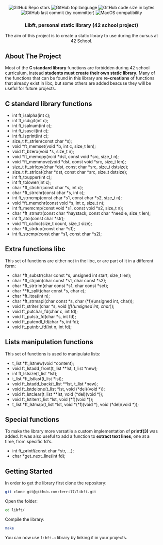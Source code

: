 <p align="center">
	<img alt="GitHub Repo stars" src="https://img.shields.io/github/stars/ferri17/libft?color=yellow" />
	<img alt="GitHub top language" src="https://img.shields.io/github/languages/top/ferri17/libft" />
	<img alt="GitHub code size in bytes" src="https://img.shields.io/github/languages/code-size/ferri17/libft?color=red" />
	<img alt="GitHub last commit (by committer)" src="https://img.shields.io/github/last-commit/ferri17/libft" />
	<img alt="MacOS compatibility" src="https://img.shields.io/badge/macOS-compatible-brightgreen.svg" />
</p>

<h3 align="center">Libft, personal static library (42 school project)</h3>

  <p align="center">
    The aim of this project is to create a static library to use during the cursus at 42 School.
    <br/>
  </p>
</div>

<!-- ABOUT THE PROJECT -->
## About The Project

Most of the **C standard library** functions are forbidden during 42 school curriculum, instead **students must create their own static library.**
Many of the functions that can be found in this library are **re-creations** of functions that already exist in libc, but some others are added 
beacuse they will be useful for future projects.

<!-- C standard library functions -->
## C standard library functions

- int		ft_isalpha(int c);
- int		ft_isdigit(int c);
- int		ft_isalnum(int c);
- int		ft_isascii(int c);
- int		ft_isprint(int c);
- size_t	ft_strlen(const char *s);
- void	*ft_memset(void *b, int c, size_t len);
- void	ft_bzero(void *s, size_t n);
- void	*ft_memcpy(void *dst, const void *src, size_t n);
- void	*ft_memmove(void *dst, const void *src, size_t len);
- size_t	ft_strlcpy(char *dst, const char *src, size_t dstsize);
- size_t	ft_strlcat(char *dst, const char *src, size_t dstsize);
- int		ft_toupper(int c);
- int		ft_tolower(int c);
- char	*ft_strchr(const char *s, int c);
- char	*ft_strrchr(const char *s, int c);
- int		ft_strncmp(const char *s1, const char *s2, size_t n);
- void	*ft_memchr(const void *s, int c, size_t n);
- int		ft_memcmp(const void *s1, const void *s2, size_t n);
- char	*ft_strnstr(const char *haystack, const char *needle, size_t len);
- int		ft_atoi(const char *str);
- void	*ft_calloc(size_t count, size_t size);
- char	*ft_strdup(const char *s1);
- int		ft_strcmp(const char *s1, const char *s2);

<!-- Extra functions libc -->
## Extra functions libc
This set of functions are either not in the libc, or are part of it in a different form:

- char	*ft_substr(char const *s, unsigned int start, size_t len);
- char	*ft_strjoin(char const *s1, char const *s2);
- char	*ft_strtrim(char const *s1, char const *set);
- char	**ft_split(char const *s, char c);
- char	*ft_itoa(int n);
- char	*ft_strmapi(char const *s, char (*f)(unsigned int, char));
- void	ft_striteri(char *s, void (*f)(unsigned int, char*));
- void	ft_putchar_fd(char c, int fd);
- void	ft_putstr_fd(char *s, int fd);
- void	ft_putendl_fd(char *s, int fd);
- void	ft_putnbr_fd(int n, int fd);

<!-- Lists manipulation functions -->
## Lists manipulation functions
This set of functions is used to manipulate lists:

- t_list	*ft_lstnew(void *content);
- void	ft_lstadd_front(t_list **lst, t_list *new);
- int		ft_lstsize(t_list *lst);
- t_list	*ft_lstlast(t_list *lst);
- void	ft_lstadd_back(t_list **lst, t_list *new);
- void	ft_lstdelone(t_list *lst, void (*del)(void *));
- void	ft_lstclear(t_list **lst, void (*del)(void *));
- void	ft_lstiter(t_list *lst, void (*f)(void *));
- t_list	*ft_lstmap(t_list *lst, void *(*f)(void *), void (*del)(void *));

<!-- Special functions -->
## Special functions
To make the library more versatile a custom implementation of **printf(3)** was added. It was also useful to add a function 
to **extract text lines**, one at a time, from specific fd's.

- int		ft_printf(const char *str, ...);
- char	*get_next_line(int fd);

<!-- GETTING STARTED -->
## Getting Started
In order to get the library first clone the repository:
```bash
git clone git@github.com:ferri17/libft.git
```
Open the folder:
```bash
cd libft/
```
Compile the library:
```bash
make
```
You can now use `libft.a` library by linking it in your projects.
